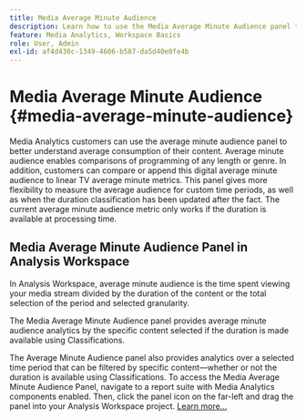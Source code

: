 ```yaml
---
title: Media Average Minute Audience
description: Learn how to use the Media Average Minute Audience panel to analyze average minute audience for a specific piece of content or over a customized time period.
feature: Media Analytics, Workspace Basics
role: User, Admin
exl-id: af4d430c-1349-4606-b587-da5d40e0fe4b
---
```

# Media Average Minute Audience {#media-average-minute-audience}

Media Analytics customers can use the average minute audience panel to better understand average consumption of their content. Average minute audience enables comparisons of programming of any length or genre. In addition, customers can compare or append this digital average minute audience to linear TV average minute metrics. This panel gives more flexibility to measure the average audience for custom time periods, as well as when the duration classification has been updated after the fact. The current average minute audience metric only works if the duration is available at processing time.

## Media Average Minute Audience Panel in Analysis Workspace

In Analysis Workspace, average minute audience is the time spent viewing your media stream divided by the duration of the content or the total selection of the period and selected granularity.


The Media Average Minute Audience panel provides average minute audience analytics by the specific content selected if the duration is made available using Classifications.

The Average Minute Audience panel also provides analytics over a selected time period that can be filtered by specific content—whether or not the duration is available using Classifications. To access the Media Average Minute Audience Panel, navigate to a report suite with Media Analytics components enabled. Then, click the panel icon on the far-left and drag the panel into your Analysis Workspace project. [Learn more...](https://experienceleague.adobe.com/docs/analytics/analyze/analysis-workspace/panels/average-minute-audience-panel.html?lang=en)

